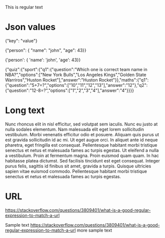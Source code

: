 This is regular text


#  Json values

{"key": "value"}

{"person": { "name": "john", "age": 43}}

{'person': { 'name': 'john', 'age': 43}}

{"quiz":{"sport":{"q1":{"question":"Which one is correct team name in NBA?","options":["New York Bulls","Los Angeles Kings","Golden State Warriros","Huston Rocket"],"answer":"Huston Rocket"}},"maths":{"q1":{"question":"5+7=?","options":["10","11","12","13"],"answer":"12"},"q2":{"question":"12-8=?","options":["1","2","3","4"],"answer":"4"}}}}

# Long text

Nunc rhoncus elit in nisl efficitur, sed volutpat sem iaculis. Nunc eu justo at nulla sodales elementum. Nam malesuada elit eget lorem sollicitudin vestibulum. Morbi venenatis efficitur odio et posuere. Aliquam quis purus ut est gravida sollicitudin id ac mi. Ut eget augue orci. In aliquet ante id neque pharetra, eget fringilla est consequat. Pellentesque habitant morbi tristique senectus et netus et malesuada fames ac turpis egestas. Ut eleifend a nulla a vestibulum. Proin at fermentum magna. Proin euismod quam quam. In hac habitasse platea dictumst. Sed facilisis tincidunt est eget consequat. Integer purus felis, sagittis id finibus sit amet, gravida a turpis. Quisque ultricies sapien vitae euismod commodo. Pellentesque habitant morbi tristique senectus et netus et malesuada fames ac turpis egestas.

# URL

https://stackoverflow.com/questions/3809401/what-is-a-good-regular-expression-to-match-a-url


Sample text https://stackoverflow.com/questions/3809401/what-is-a-good-regular-expression-to-match-a-url more sample text
